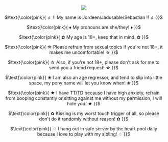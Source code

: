 <p align="center">
<img src="https://i.postimg.cc/q748Fxm1/attackstancerandallutherdoublex2.gif"/>
</p>

<p align="center">
$\text{\color{pink}{ ♬ !! My name is Jordeen/Jadusable/Sebastian !! ♬ }}$
  
</p> 

<p align="center">
$\text{\color{pink}{ ♦ My pronouns are she/they! ♦ }}$
  
</p> 

<p align="center">
$\text{\color{pink}{ ✿ My age is 18+, keep that in mind. ✿ }}$
  
</p> 

<p align="center">
$\text{\color{pink}{ ☆ Please refrain from sexual topics if you're not 18+, it makes me uncomfortable! ☆ }}$
  
</p> 

<p align="center">
$\text{\color{pink}{ ☆ Also, if you're not 18+, please don't ask for me to send you a friend request! ☆ }}$
  
</p> 

<p align="center">
$\text{\color{pink}{ ❀ I am also an age regressor, and tend to slip into little space, my pony name will let you know when! ❀ }}$
  
</p> 

<p align="center">
$\text{\color{pink}{ ★ I have TT/TD because I have high anxiety, refrain from booping constantly or sitting against me without my permission, I will hide you. ★ }}$

</p> 

<p align="center">
$\text{\color{pink}{ ✿ Kissing is my worst touch trigger of all, so please don't do it randomly without reason! ✿ }}$
  
</p> 

<p align="center">
$\text{\color{pink}{ ♢ I hang out in safe server by the heart pool daily because I love to play with my sibling! ♢ }}$
  
</p> 
